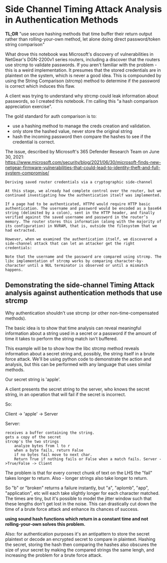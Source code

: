 # Side Channel Timing Attack Analysis in Authentication Methods

**TL;DR** "use secure hashing methods that time buffer their return output rather than rolling-your-own method, let alone doing direct password/token string comparison"

What drove this notebook was Microsoft's discovery of vulnerabilities in NetGear's DGN-2200v1 series routers, including a discover that the routers use strcmp to validate passwords. If you aren't familiar with the problem - this is a weird implementation. It presumes that the stored credentials are in plaintext on the system, which is never a good idea. This is compounded by using the String Comparison (strcmp) method to determine if the password is correct which induces this flaw. 

A client was trying to understand why strcmp could leak information about passwords, so I created this notebook. I'm calling this "a hash comparison appreciation exercise".

The gold standard for auth comparison is to: 
- use a hashing method to manage the creds creation and validation.
- only store the hashed value, never store the original string
- hash the incoming password then compare the hashes to see if the credential is correct.


The issue, described by Microsoft's 365 Defender Research Team on June 30, 2021:  
https://www.microsoft.com/security/blog/2021/06/30/microsoft-finds-new-netgear-firmware-vulnerabilities-that-could-lead-to-identity-theft-and-full-system-compromise/


```
Deriving saved router credentials via a cryptographic side-channel

At this stage, we already had complete control over the router, but we continued investigating how the authentication itself was implemented.

If a page had to be authenticated, HTTPd would require HTTP basic authentication. The username and password would be encoded as a base64 string (delimited by a colon), sent in the HTTP header, and finally verified against the saved username and password in the router’s memory. The router stores this information (along with the majority of its configuration) in NVRAM, that is, outside the filesystem that we had extracted.

However, when we examined the authentication itself, we discovered a side-channel attack that can let an attacker get the right credentials:

Note that the username and the password are compared using strcmp. The libc implementation of strcmp works by comparing character-by-character until a NUL terminator is observed or until a mismatch happens.
```


## Demonstrating the side-channel Timing Attack analysis against authentication methods that use strcmp

Why authentication shouldn't use strcmp (or other non-time-compensated methods). 


The basic idea is to show that time analysis can reveal meaningful information about a string used in a secret or a password if the amount of time it takes to perform the string match isn't buffered.

This example will be to show how the libc strcmp method reveals information about a secret string and, possibly, the string itself in a brute force attack. We'll be using python code to demonstrate the action and analysis, but this can be performed with any language that uses similar methods.

Our secret string is 'apple'.

A client presents the secret string to the server, who knows the secret string, in an operation that will fail if the secret is incorrect.

So:

Client -> 'apple' -> Server

Server:

    receives a buffer containing the string.
    gets a copy of the secret
    strcmp's the two strings
        analyze bytes from l to r
        when a byte fails, return False
        if no bytes fail move to next char.
        Return True if nothing fails or False when a match fails. Server ->True/False -> Client

The problem is that for every correct chunk of text on the LHS the "fail" takes longer to return. Also - longer strings also take longer to return.

So "b" or "broken" returns a failure instantly, but "a", "aplomb", "app", "application", etc will each take slightly longer for each character matched. The times are tiny, but it's possible to model the jitter window such that these lengths don't get lost in the noise. This can drastically cut down the time of a brute force attack and enhance its chances of success.

**using sound hash functions which return in a constant time and not rolling-your-own solves this problem.**

Also: for authentication purposes it's an antipattern to store the secret plaintext or decode an encrypted secret to compare in plaintext. Hashing the secret, storing the hash then comparing the hashes also obscures the size of your secret by making the compared strings the same lengh, and increasing the problem for a brute force attack.



